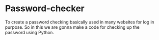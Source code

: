 # Password-checker
To create a password checking basically used in many websites for log in purpose. So in this we are gonna make a code for checking up the password using Python.
